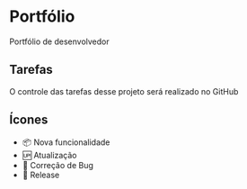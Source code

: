 # Portfólio
Portfólio de desenvolvedor

## Tarefas
O controle das tarefas desse projeto será realizado no GitHub

## Ícones

- :package: Nova funcionalidade
- :up: Atualização
- :bug: Correção de Bug
- :triangular_flag_on_post: Release
